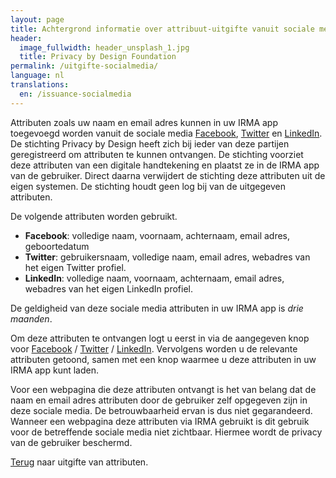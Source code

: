 ```yaml
---
layout: page
title: Achtergrond informatie over attribuut-uitgifte vanuit sociale media
header:
  image_fullwidth: header_unsplash_1.jpg
  title: Privacy by Design Foundation
permalink: /uitgifte-socialmedia/
language: nl
translations:
  en: /issuance-socialmedia
---
```


Attributen zoals uw naam en email adres kunnen in uw IRMA app
toegevoegd worden vanuit de sociale media
[Facebook](https://www.facebook.com), [Twitter](https://twitter.com)
en [LinkedIn](https://linkedin.com). De stichting Privacy by Design
heeft zich bij ieder van deze partijen geregistreerd om attributen te
kunnen ontvangen. De stichting voorziet deze attributen van een
digitale handtekening en plaatst ze in de IRMA app van de
gebruiker. Direct daarna verwijdert de stichting deze attributen uit
de eigen systemen. De stichting houdt geen log bij van de uitgegeven
attributen.

De volgende attributen worden gebruikt.

 * **Facebook**: volledige naam, voornaam, achternaam, email adres,
 geboortedatum
 * **Twitter**: gebruikersnaam, volledige naam, email adres, webadres
 van het eigen Twitter profiel.
 * **LinkedIn**: volledige naam, voornaam, achternaam, email adres,
 webadres van het eigen LinkedIn profiel.

De geldigheid van deze sociale media attributen in uw IRMA app is
*drie maanden*.

Om deze attributen te ontvangen logt u eerst in via de aangegeven knop
voor
[Facebook](https://privacybydesign.foundation/uitgifte/social/facebook)
/
[Twitter](https://privacybydesign.foundation/uitgifte/social/twitter)
/
[LinkedIn](https://privacybydesign.foundation/uitgifte/social/linkedin). Vervolgens
worden u de relevante attributen getoond, samen met een knop waarmee u
deze attributen in uw IRMA app kunt laden.

Voor een webpagina die deze attributen ontvangt is het van belang dat
de naam en email adres attributen door de gebruiker zelf opgegeven
zijn in deze sociale media. De betrouwbaarheid ervan is dus niet
gegarandeerd.  Wanneer een webpagina deze attributen via IRMA gebruikt
is dit gebruik voor de betreffende sociale media niet
zichtbaar. Hiermee wordt de privacy van de gebruiker beschermd.

[Terug](/uitgifte) naar uitgifte van attributen.
